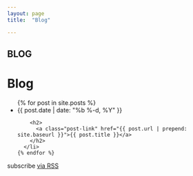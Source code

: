 ```yaml
---
layout: page
title:  "Blog"

---
```

<h2 class="fadein slideleft">BLOG</h2>
<div>
<h1 id="about">Blog</h1>
  <ul class="post-list">
    {% for post in site.posts %}
      <li class="fadein slideleft">
        <span class="post-meta">{{ post.date | date: "%b %-d, %Y" }}</span>

        <h2>
          <a class="post-link" href="{{ post.url | prepend: site.baseurl }}">{{ post.title }}</a>
        </h2>
      </li>
    {% endfor %}
  </ul>

  <p class="rss-subscribe">subscribe <a href="{{ "/feed.xml" | prepend: site.baseurl }}">via RSS</a></p>

</div>